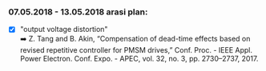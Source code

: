 ### 07.05.2018 - 13.05.2018 arasi plan:
- [x] "output voltage distortion" 
<br/> :arrow_right: Z. Tang and B. Akin, “Compensation of dead-time effects based on revised repetitive controller for PMSM drives,” 
					Conf. Proc. - IEEE Appl. Power Electron. Conf. Expo. - APEC, vol. 32, no. 3, pp. 2730–2737, 2017.


